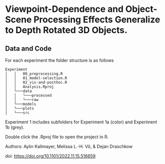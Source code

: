 # Viewpoint-Dependence and Object-Scene Processing Effects Generalize to Depth Rotated 3D Objects.

## Data and Code

For each experiment the folder structure is as follows

```
Experiment
│   │   00_preprocessing.R
│   │   01_model-selection.R
│   │   02_vis-and-posthoc.R
│   │   Analysis.Rproj
│   └───data
│   │   └───processed
│   │   └───raw
│   └───models
│   └───plots
│   └───src   
```

Experiment 1 includes subfolders for Experiment 1a (color) and Experiment 1b (grey).

Double click the .Rproj file to open the project in R.

Authors: Aylin Kallmayer, Melissa L.-H. Võ, & Dejan Draschkow

doi: https://doi.org/10.1101/2022.11.15.516659

